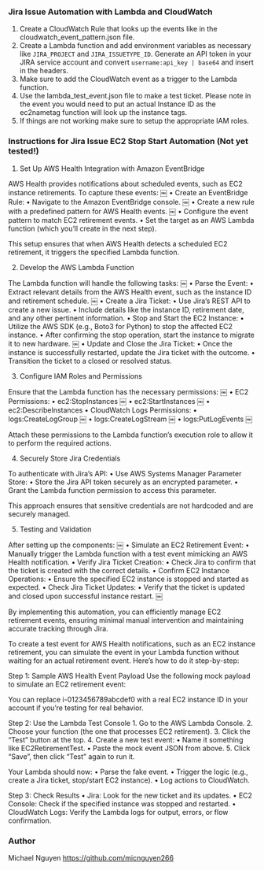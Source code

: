 ### Jira Issue Automation with Lambda and CloudWatch

1. Create a CloudWatch Rule that looks up the events like in the cloudwatch_event_pattern.json file.
2. Create a Lambda function and add environment variables as necessary like `JIRA_PROJECT` and `JIRA_ISSUETYPE_ID`. 
Generate an API token in your JIRA service account and convert `username:api_key | base64` and insert in the headers.
3. Make sure to add the CloudWatch event as a trigger to the Lambda function.
4. Use the lambda_test_event.json file to make a test ticket. Please note in the event you would need to put an actual Instance ID as 
the ec2nametag function will look up the instance tags.
5. If things are not working make sure to setup the appropriate IAM roles.

### Instructions for Jira Issue EC2 Stop Start Automation (Not yet tested!)
1. Set Up AWS Health Integration with Amazon EventBridge

AWS Health provides notifications about scheduled events, such as EC2 instance retirements. To capture these events: ￼
	•	Create an EventBridge Rule:
	•	Navigate to the Amazon EventBridge console. ￼
	•	Create a new rule with a predefined pattern for AWS Health events. ￼
	•	Configure the event pattern to match EC2 retirement events.
	•	Set the target as an AWS Lambda function (which you’ll create in the next step).

This setup ensures that when AWS Health detects a scheduled EC2 retirement, it triggers the specified Lambda function.  

2. Develop the AWS Lambda Function

The Lambda function will handle the following tasks: ￼
	•	Parse the Event:
	•	Extract relevant details from the AWS Health event, such as the instance ID and retirement schedule. ￼
	•	Create a Jira Ticket:
	•	Use Jira’s REST API to create a new issue.
	•	Include details like the instance ID, retirement date, and any other pertinent information.
	•	Stop and Start the EC2 Instance:
	•	Utilize the AWS SDK (e.g., Boto3 for Python) to stop the affected EC2 instance.
	•	After confirming the stop operation, start the instance to migrate it to new hardware. ￼
	•	Update and Close the Jira Ticket:
	•	Once the instance is successfully restarted, update the Jira ticket with the outcome.
	•	Transition the ticket to a closed or resolved status.

3. Configure IAM Roles and Permissions

Ensure that the Lambda function has the necessary permissions: ￼
	•	EC2 Permissions:
	•	ec2:StopInstances ￼
	•	ec2:StartInstances ￼
	•	ec2:DescribeInstances
	•	CloudWatch Logs Permissions:
	•	logs:CreateLogGroup ￼
	•	logs:CreateLogStream ￼
	•	logs:PutLogEvents ￼

Attach these permissions to the Lambda function’s execution role to allow it to perform the required actions.

4. Securely Store Jira Credentials

To authenticate with Jira’s API:
	•	Use AWS Systems Manager Parameter Store:
	•	Store the Jira API token securely as an encrypted parameter.
	•	Grant the Lambda function permission to access this parameter.

This approach ensures that sensitive credentials are not hardcoded and are securely managed.

5. Testing and Validation

After setting up the components: ￼
	•	Simulate an EC2 Retirement Event:
	•	Manually trigger the Lambda function with a test event mimicking an AWS Health notification.
	•	Verify Jira Ticket Creation:
	•	Check Jira to confirm that the ticket is created with the correct details.
	•	Confirm EC2 Instance Operations:
	•	Ensure the specified EC2 instance is stopped and started as expected.
	•	Check Jira Ticket Updates:
	•	Verify that the ticket is updated and closed upon successful instance restart. ￼

By implementing this automation, you can efficiently manage EC2 retirement events, ensuring minimal manual intervention and maintaining accurate tracking through Jira.

To create a test event for AWS Health notifications, such as an EC2 instance retirement, you can simulate the event in your Lambda function without waiting for an actual retirement event. Here’s how to do it step-by-step:

Step 1: Sample AWS Health Event Payload
Use the following mock payload to simulate an EC2 retirement event:

You can replace i-0123456789abcdef0 with a real EC2 instance ID in your account if you’re testing for real behavior.

Step 2: Use the Lambda Test Console
	1.	Go to the AWS Lambda Console.
	2.	Choose your function (the one that processes EC2 retirement).
	3.	Click the “Test” button at the top.
	4.	Create a new test event:
	•	Name it something like EC2RetirementTest.
	•	Paste the mock event JSON from above.
	5.	Click “Save”, then click “Test” again to run it.

Your Lambda should now:
	•	Parse the fake event.
	•	Trigger the logic (e.g., create a Jira ticket, stop/start EC2 instance).
	•	Log actions to CloudWatch.

Step 3: Check Results
	•	Jira: Look for the new ticket and its updates.
	•	EC2 Console: Check if the specified instance was stopped and restarted.
	•	CloudWatch Logs: Verify the Lambda logs for output, errors, or flow confirmation.

### Author

Michael Nguyen https://github.com/micnguyen266